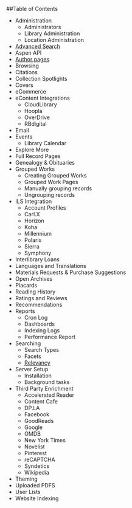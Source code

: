 ##Table of Contents
- Administration
  - Administrators
  - Library Administration
  - Location Administration
- [Advanced Search](/Admin/HelpManual?page=Advanced%20Search)
- Aspen API
- [Author pages](/Admin/HelpManual?page=Author-Pages)
- Browsing
- Citations
- Collection Spotlights
- Covers
- eCommerce
- eContent Integrations
  - CloudLibrary
  - Hoopla
  - OverDrive
  - RBdigital
- Email
- Events
  - Library Calendar
- Explore More
- Full Record Pages
- Genealogy & Obituaries
- Grouped Works
  - Creating Grouped Works
  - Grouped Work Pages
  - Manually grouping records
  - Ungrouping records
- ILS Integration
  - Account Profiles
  - Carl.X
  - Horizon
  - Koha
  - Millennium
  - Polaris
  - Sierra
  - Symphony
- Interlibrary Loans
- Languages and Translations
- Materials Requests & Purchase Suggestions
- Open Archives
- Placards
- Reading History
- Ratings and Reviews
- Recommendations
- Reports
  - Cron Log
  - Dashboards
  - Indexing Logs
  - Performance Report
- Searching
  - Search Types
  - Facets
  - [Relevancy](/Admin/HelpManual?page=Search-Relevancy)
- Server Setup
  - Installation
  - Background tasks
- Third Party Enrichment
  - Accelerated Reader
  - Content Cafe
  - DP.LA
  - Facebook
  - GoodReads
  - Google
  - OMDB
  - New York Times
  - Novelist
  - Pinterest
  - reCAPTCHA
  - Syndetics
  - Wikipedia
- Theming
- Uploaded PDFS
- User Lists
- Website Indexing
